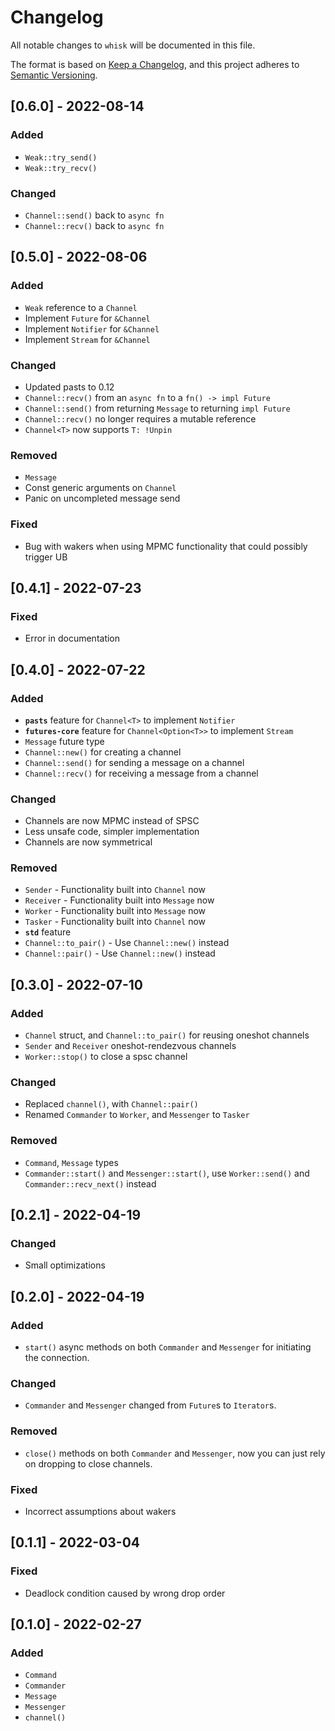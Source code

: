 # Changelog
All notable changes to `whisk` will be documented in this file.

The format is based on [Keep a Changelog](https://keepachangelog.com/en/1.0.0/),
and this project adheres to [Semantic Versioning](https://github.com/AldaronLau/semver).

## [0.6.0] - 2022-08-14
### Added
 - `Weak::try_send()`
 - `Weak::try_recv()`

### Changed
 - `Channel::send()` back to `async fn`
 - `Channel::recv()` back to `async fn`

## [0.5.0] - 2022-08-06
### Added
 - `Weak` reference to a `Channel`
 - Implement `Future` for `&Channel`
 - Implement `Notifier` for `&Channel`
 - Implement `Stream` for `&Channel`

### Changed
 - Updated pasts to 0.12
 - `Channel::recv()` from an `async fn` to a `fn() -> impl Future`
 - `Channel::send()` from returning `Message` to returning `impl Future`
 - `Channel::recv()` no longer requires a mutable reference
 - `Channel<T>` now supports `T: !Unpin`

### Removed
 - `Message`
 - Const generic arguments on `Channel`
 - Panic on uncompleted message send

### Fixed
 - Bug with wakers when using MPMC functionality that could possibly trigger UB

## [0.4.1] - 2022-07-23
### Fixed
 - Error in documentation

## [0.4.0] - 2022-07-22
### Added
 - **`pasts`** feature for `Channel<T>` to implement `Notifier`
 - **`futures-core`** feature for `Channel<Option<T>>` to implement `Stream`
 - `Message` future type
 - `Channel::new()` for creating a channel
 - `Channel::send()` for sending a message on a channel
 - `Channel::recv()` for receiving a message from a channel

### Changed
 - Channels are now MPMC instead of SPSC
 - Less unsafe code, simpler implementation
 - Channels are now symmetrical

### Removed
 - `Sender` - Functionality built into `Channel` now
 - `Receiver` - Functionality built into `Message` now
 - `Worker` - Functionality built into `Message` now
 - `Tasker` - Functionality built into `Channel` now
 - **`std`** feature
 - `Channel::to_pair()` - Use `Channel::new()` instead
 - `Channel::pair()` - Use `Channel::new()` instead

## [0.3.0] - 2022-07-10
### Added
 - `Channel` struct, and `Channel::to_pair()` for reusing oneshot channels
 - `Sender` and `Receiver` oneshot-rendezvous channels
 - `Worker::stop()` to close a spsc channel

### Changed
 - Replaced `channel()`, with `Channel::pair()`
 - Renamed `Commander` to `Worker`, and `Messenger` to `Tasker`

### Removed
 - `Command`, `Message` types
 - `Commander::start()` and `Messenger::start()`, use `Worker::send()` and
   `Commander::recv_next()` instead

## [0.2.1] - 2022-04-19
### Changed
 - Small optimizations

## [0.2.0] - 2022-04-19
### Added
 - `start()` async methods on both `Commander` and `Messenger` for initiating
   the connection.

### Changed
 - `Commander` and `Messenger` changed from `Future`s to `Iterator`s.

### Removed
 - `close()` methods on both `Commander` and `Messenger`, now you can just rely
   on dropping to close channels.

### Fixed
 - Incorrect assumptions about wakers

## [0.1.1] - 2022-03-04
### Fixed
 - Deadlock condition caused by wrong drop order

## [0.1.0] - 2022-02-27
### Added
 - `Command`
 - `Commander`
 - `Message`
 - `Messenger`
 - `channel()`
